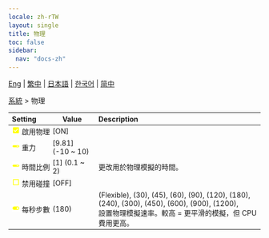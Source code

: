 ```yaml
---
locale: zh-rTW
layout: single
title: 物理
toc: false
sidebar:
  nav: "docs-zh"
---
```

[Eng](/dancexr/menu/2025.4/system/physics) | [繁中](/tw/dancexr/menu/2025.4/system/physics) | [日本語](/jp/dancexr/menu/2025.4/system/physics) | [한국어](/kr/dancexr/menu/2025.4/system/physics) | [简中](/zh/dancexr/menu/2025.4/system/physics)

[系統](../menu#系統) > 物理



| Setting | Value | Description |
| :--- | --- | :--- |
|<nobr>![check_on icon](/images/icon/ic_check_on.png) 啟用物理</nobr>| [ON] | 
|<nobr>![slider icon](/images/icon/ic_slider.png) 重力</nobr>| [9.81] (-10 ~ 10) | 
|<nobr>![slider icon](/images/icon/ic_slider.png) 時間比例</nobr>| [1] (0.1 ~ 2) | 更改用於物理模擬的時間。
|<nobr>![check_off icon](/images/icon/ic_check_off.png) 禁用碰撞</nobr>| [OFF] | 
|<nobr>![toggle_on icon](/images/icon/ic_toggle_on.png) 每秒步數</nobr>| (180) | (Flexible), (30), (45), (60), (90), (120), (180), (240), (300), (450), (600), (900), (1200), <br/>設置物理模擬速率。較高 = 更平滑的模擬，但 CPU 費用更高。
